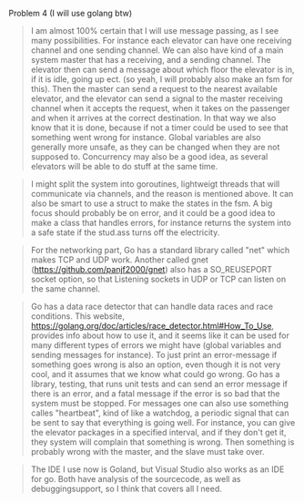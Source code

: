 Problem 4 (I will use golang btw)

>I am almost 100% certain that I will use message passing, as I see many possibilities. For instance each elevator can have one receiving channel and one sending channel. We can 
also have kind of a main system master that has a receiving, and a sending channel.  The elevator then can send a message about which floor the elevator is in, if it is idle, 
going up ect. (so yeah, I will probably also make an fsm for this). Then the master can send a request to the nearest available elevator, and the elevator can send 
a signal to the master receiving channel when it accepts the request, when it takes on the passenger and when it arrives at the correct destination. In that way we also know that it
is done, because if not a timer could be used to see that something went wrong for instance. Global variables are also generally more unsafe, as they can be changed when they are 
not supposed to. Concurrency may also be a good idea, as several elevators will be able to do stuff at the same time. 

> I might split the system into goroutines, lightweigt threads that will communicate via channels, and the reason is mentioned above. It can also be smart to use a struct to make 
the states in the fsm. A big focus should probably be on error, and it could be a good idea to make a class that handles errors, for instance returns the system into a safe state if 
the stud.ass turns off the electricity. 

> For the networking part, Go has a standard library called "net" which makes TCP and UDP work. Another called gnet (https://github.com/panjf2000/gnet) also has a SO_REUSEPORT socket
option, so that Listening sockets in UDP or TCP can listen on the same channel.


> Go has a data race detector that can handle data races and race conditions. This website, https://golang.org/doc/articles/race_detector.html#How_To_Use, provides info about how to 
use it, and it seems like it can be used for many different types of errors we might have (global variables and sending messages for instance). To just print an error-message if 
something goes wrong is also an option, even though it is not very cool, and it assumes that we know what could go wrong. Go has a library, testing, that runs unit tests and can 
send an error message if there is an error, and a fatal message if the error is so bad that the system must be stopped. For messages one can also use something calles "heartbeat", 
kind of like a watchdog, a periodic signal that can be sent to say that everything is going well. For instance, you can give the elevator packages in a specified interval, and if 
they don't get it, they system will complain that something is wrong. Then something is probably wrong with the master, and the slave must take over. 

> The IDE I use now is Goland, but Visual Studio also works as an IDE for go. Both have analysis of the sourcecode, as well as debuggingsupport, so I think that covers all I need. 


